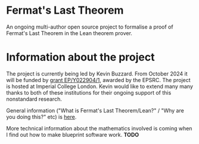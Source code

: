 # Fermat's Last Theorem

An ongoing multi-author open source project to formalise a proof of Fermat's Last Theorem in the Lean theorem prover. 

# Information about the project

The project is currently being led by Kevin Buzzard. From October 2024 it will be funded by [grant EP/Y022904/1](https://gow.epsrc.ukri.org/NGBOViewGrant.aspx?GrantRef=EP/Y022904/1), awarded by the EPSRC. The project is hosted at Imperial College London. Kevin would like to extend many many thanks to both of these institutions for their ongoing support of this nonstandard research.

General information ("What is Fermat's Last Theorem/Lean?" / "Why are you doing this?" etc) is [here](GENERAL.md).

More technical information about the mathematics involved is coming when I find out how to make blueprint software work. **TODO**
